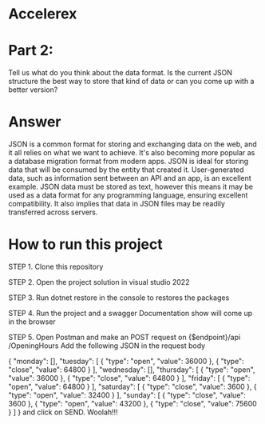 # Accelerex
# Part 2:
Tell us what do you think about the data format. Is the current JSON structure the best 
way to store that kind of data or can you come up with a better version?

# Answer
JSON is a common format for storing and exchanging data on the web, and it all relies on what we want to achieve. 
It's also becoming more popular as a database migration format from modern apps. 
JSON is ideal for storing data that will be consumed by the entity that created it. 
User-generated data, such as information sent between an API and an app, is an excellent example. 
JSON data must be stored as text, however this means it may be used as a data format for any programming language, ensuring excellent compatibility. 
It also implies that data in JSON files may be readily transferred across servers.

# How to run this project
STEP 1. Clone this repository

STEP 2. Open the project solution in visual studio 2022

STEP 3. Run dotnet restore in the console to restores the packages

STEP 4. Run the project and a swagger Documentation show will come up in the browser

STEP 5. Open Postman and make an POST request on {$endpoint}​/api​/OpeningHours
Add the following JSON in the request body

{
    "monday": [],
    "tuesday": [
        {
            "type": "open",
            "value": 36000
        },
        {
            "type": "close",
            "value": 64800
        }
    ],
    "wednesday": [],
    "thursday": [
        {
            "type": "open",
            "value": 36000
        },
        {
            "type": "close",
            "value": 64800
        }
    ],
    "friday": [
        {
            "type": "open",
            "value": 64800 
        }
    ],
    "saturday": [
        {
            "type": "close",
            "value": 3600
        },
        {
            "type": "open",
            "value": 32400
        }
    ],
    "sunday": [
        {
            "type": "close",
            "value": 3600
        },
        {
            "type": "open",
            "value": 43200
        },
        {
            "type": "close",
            "value": 75600
        }
    ]
}
and click on SEND.
Woolah!!! 
